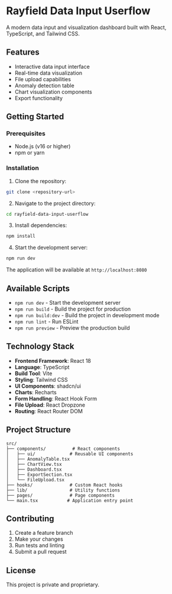# Rayfield Data Input Userflow

A modern data input and visualization dashboard built with React, TypeScript, and Tailwind CSS.

## Features

- Interactive data input interface
- Real-time data visualization
- File upload capabilities
- Anomaly detection table
- Chart visualization components
- Export functionality

## Getting Started

### Prerequisites

- Node.js (v16 or higher)
- npm or yarn

### Installation

1. Clone the repository:
```sh
git clone <repository-url>
```

2. Navigate to the project directory:
```sh
cd rayfield-data-input-userflow
```

3. Install dependencies:
```sh
npm install
```

4. Start the development server:
```sh
npm run dev
```

The application will be available at `http://localhost:8080`

## Available Scripts

- `npm run dev` - Start the development server
- `npm run build` - Build the project for production
- `npm run build:dev` - Build the project in development mode
- `npm run lint` - Run ESLint
- `npm run preview` - Preview the production build

## Technology Stack

- **Frontend Framework**: React 18
- **Language**: TypeScript
- **Build Tool**: Vite
- **Styling**: Tailwind CSS
- **UI Components**: shadcn/ui
- **Charts**: Recharts
- **Form Handling**: React Hook Form
- **File Upload**: React Dropzone
- **Routing**: React Router DOM

## Project Structure

```
src/
├── components/          # React components
│   ├── ui/             # Reusable UI components
│   ├── AnomalyTable.tsx
│   ├── ChartView.tsx
│   ├── Dashboard.tsx
│   ├── ExportSection.tsx
│   └── FileUpload.tsx
├── hooks/              # Custom React hooks
├── lib/                # Utility functions
├── pages/              # Page components
└── main.tsx           # Application entry point
```

## Contributing

1. Create a feature branch
2. Make your changes
3. Run tests and linting
4. Submit a pull request

## License

This project is private and proprietary.
